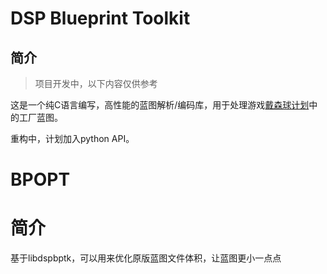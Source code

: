 # DSP Blueprint Toolkit

## 简介

> 项目开发中，以下内容仅供参考

这是一个纯C语言编写，高性能的蓝图解析/编码库，用于处理游戏[戴森球计划](https://store.steampowered.com/app/1366540/_/)中的工厂蓝图。

重构中，计划加入python API。

# BPOPT

# 简介

基于libdspbptk，可以用来优化原版蓝图文件体积，让蓝图更小一点点